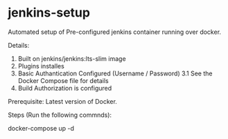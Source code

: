 # jenkins-setup

Automated setup of Pre-configured jenkins container running over docker.

Details:
1. Built on jenkins/jenkins:lts-slim image
2. Plugins installes
3. Basic Authantication Configured (Username / Password)
   3.1 See the Docker Compose file for details 
4. Build Authorization is configured

Prerequisite:
Latest version of Docker.

Steps (Run the following commnds):

docker-compose up -d
